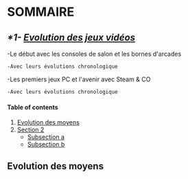 # **SOMMAIRE**

## _*1- [Evolution des jeux vidéos](https://github.com/kevinniel/jeux-video/blob/master/Histoire/Evolution_JV.md)_

  -Le début avec les consoles de salon et les bornes d'arcades

    -Avec leurs évolutions chronologique

  -Les premiers jeux PC et l'avenir avec Steam & CO

    -Avec leurs évolutions chronologique


#### Table of contents

1. [Evolution des moyens](https://github.com/kevinniel/jeux-video/blob/master/Histoire/Evolution_des_moyens.md)
2. [Section 2](#section-2)
    - [Subsection a](#subsection-a)
    - [Subsection b](#subsection-b)

 ## Evolution des moyens
